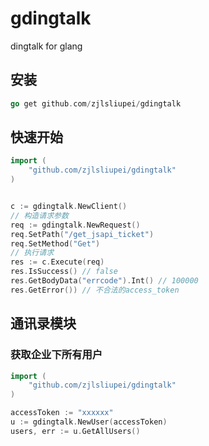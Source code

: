 # gdingtalk
dingtalk for glang

## 安装
```go
go get github.com/zjlsliupei/gdingtalk
```

## 快速开始
```go
import (    
    "github.com/zjlsliupei/gdingtalk"
)


c := gdingtalk.NewClient()
// 构造请求参数
req := gdingtalk.NewRequest()
req.SetPath("/get_jsapi_ticket")
req.SetMethod("Get")
// 执行请求
res := c.Execute(req)
res.IsSuccess() // false
res.GetBodyData("errcode").Int() // 100000
res.GetError()) // 不合法的access_token
```

## 通讯录模块
### 获取企业下所有用户
```go
import (
    "github.com/zjlsliupei/gdingtalk"
)

accessToken := "xxxxxx"
u := gdingtalk.NewUser(accessToken)
users, err := u.GetAllUsers()
```